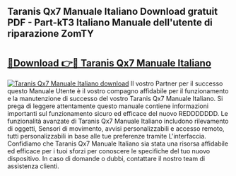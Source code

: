 ## Taranis Qx7 Manuale Italiano Download gratuit PDF - Part-kT3 Italiano Manuale dell'utente di riparazione ZomTY

# <h2><a href="http://dfftf2x.blite.top/?on=Taranis+Qx7+Manuale+Italiano">🔗Download 👉🔴 Taranis Qx7 Manuale Italiano</a></h2>

[![Taranis Qx7 Manuale Italiano download](https://i.imgur.com/lujVjoI.png)](http://dfftf2x.blite.top/?on=Taranis+Qx7+Manuale+Italiano)
Il vostro Partner per il successo questo Manuale Utente è il vostro compagno affidabile per il funzionamento e la manutenzione di successo del vostro Taranis Qx7 Manuale Italiano. Si prega di leggere attentamente questo manuale contiene informazioni importanti sul funzionamento sicuro ed efficace del nuovo REDDDDDDD. Le funzionalità avanzate di Taranis Qx7 Manuale Italiano includono rilevamento di oggetti, Sensori di movimento, avvisi personalizzabili e accesso remoto, tutti personalizzabili in base alle tue preferenze tramite L'interfaccia. Confidiamo che Taranis Qx7 Manuale Italiano sia stata una risorsa affidabile ed efficace per i tuoi sforzi per conoscere le specifiche del tuo nuovo dispositivo. In caso di domande o dubbi, contattare il nostro team di assistenza clienti.
